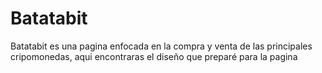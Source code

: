 # Batatabit
Batatabit es una pagina enfocada en la compra y venta de las principales cripomonedas, aqui encontraras el diseño que preparé para la pagina
